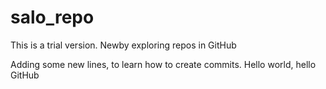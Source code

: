   # salo_repo
  
  This is a trial version. Newby exploring repos in GitHub

Adding some new lines, to learn how to create commits.
Hello world, hello GitHub
